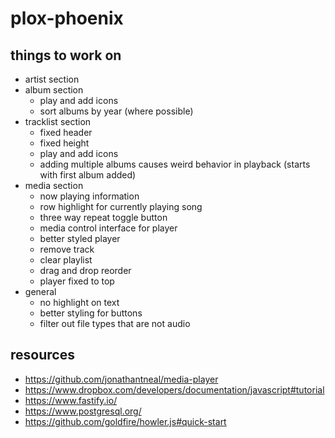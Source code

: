 # plox-phoenix

## things to work on

-   artist section
-   album section
    -   play and add icons
    -   sort albums by year (where possible)
-   tracklist section
    -   fixed header
    -   fixed height
    -   play and add icons
    -   adding multiple albums causes weird behavior in playback (starts with first album added)
-   media section
    -   now playing information
    -   row highlight for currently playing song
    -   three way repeat toggle button
    -   media control interface for player
    -   better styled player
    -   remove track
    -   clear playlist
    -   drag and drop reorder
    -   player fixed to top
-   general
    -   no highlight on text
    -   better styling for buttons
    -   filter out file types that are not audio

## resources

-   https://github.com/jonathantneal/media-player
-   https://www.dropbox.com/developers/documentation/javascript#tutorial
-   https://www.fastify.io/
-   https://www.postgresql.org/
-   https://github.com/goldfire/howler.js#quick-start
